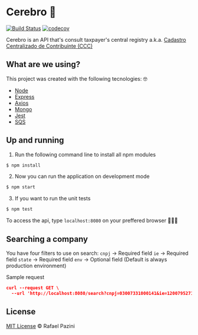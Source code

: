# Cerebro 🧠

[![Build Status](https://travis-ci.org/rflpazini/cerebro.svg?branch=master)](https://travis-ci.org/rflpazini/cerebro) [![codecov](https://codecov.io/gh/rflpazini/cerebro/branch/master/graph/badge.svg)](https://codecov.io/gh/rflpazini/cerebro)

Cerebro is an API that's consult taxpayer's central registry a.k.a. [Cadastro Centralizado de Contribuinte (CCC)](https://dfe-portal.svrs.rs.gov.br/Cte/Ccc)

## What are we using?

This project was created with the following tecnologies: 🤓

- [Node](https://nodejs.org/en/)
- [Express](https://expressjs.com/)
- [Axios](https://github.com/axios/axios)
- [Mongo](https://www.mongodb.com/)
- [Jest](https://jestjs.io/)
- [SQS](https://aws.amazon.com/sqs/)

## Up and running

1. Run the following command line to install all npm modules

```sh
$ npm install
```

2. Now you can run the application on development mode

```sh
$ npm start
```

3. If you want to run the unit tests

```sh
$ npm test
```

To access the api, type `localhost:8080` on your preffered browser 👨🏼‍💻

## Searching a company

You have four filters to use on search:
`cnpj` -> Required field
`ie` -> Required field
`state` -> Required field
`env` -> Optional field (Default is always production environment)

Sample request

```json
curl --request GET \
  --url 'http://localhost:8080/search?cnpj=03007331000141&ie=120079527111&uf=SP'
```

## License

[MIT License](http://rflpazini.mit-license.org) :copyright: Rafael Pazini
